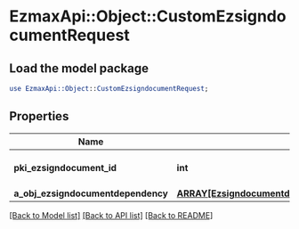 # EzmaxApi::Object::CustomEzsigndocumentRequest

## Load the model package
```perl
use EzmaxApi::Object::CustomEzsigndocumentRequest;
```

## Properties
Name | Type | Description | Notes
------------ | ------------- | ------------- | -------------
**pki_ezsigndocument_id** | **int** | The unique ID of the Ezsigndocument | 
**a_obj_ezsigndocumentdependency** | [**ARRAY[EzsigndocumentdependencyRequestCompound]**](EzsigndocumentdependencyRequestCompound.md) |  | 

[[Back to Model list]](../README.md#documentation-for-models) [[Back to API list]](../README.md#documentation-for-api-endpoints) [[Back to README]](../README.md)


